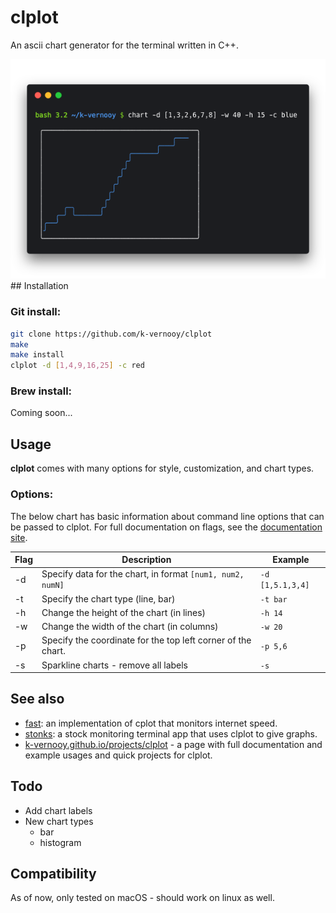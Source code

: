 # clplot
An ascii chart generator for the terminal written in C++.

<img src="doc/carbon.png">
## Installation

### Git install:
```bash
git clone https://github.com/k-vernooy/clplot
make
make install
clplot -d [1,4,9,16,25] -c red
```
### Brew install:

Coming soon...

## Usage
<b>clplot</b> comes with many options for style, customization, and chart types.
### Options:

 The below chart has basic information about command line options that can be passed to clplot. For full documentation on flags, see the [documentation site](https://k-vernooy.github.io/projects/clplot).  
   
| Flag        | Description           | Example  |
| ------------- |-------------| -----|
| -d |  Specify data for the chart, in format `[num1, num2, numN]`   | `-d [1,5.1,3,4]`
| -t |  Specify the chart type (line, bar) | `-t bar`
| -h | Change the height of the chart (in lines) |  `-h 14`
-w | Change the width of the chart (in columns) |  `-w 20`
-p | Specify the coordinate for the top left corner of the chart. |  `-p 5,6`
-s | Sparkline charts - remove all labels |  `-s`


## See also

- [fast](github.com/k-vernooy/fast): an implementation of cplot that monitors internet speed.
- [stonks](github.com/k-vernooy/stonks): a stock monitoring terminal app that uses clplot to give graphs.
- [k-vernooy.github.io/projects/clplot](https://k-vernooy.github.io/projects/clplot) - a page with full documentation and example usages and quick projects for clplot.


## Todo
- Add chart labels
- New chart types
    - bar
    - histogram

## Compatibility

As of now, only tested on macOS - should work on linux as well.
